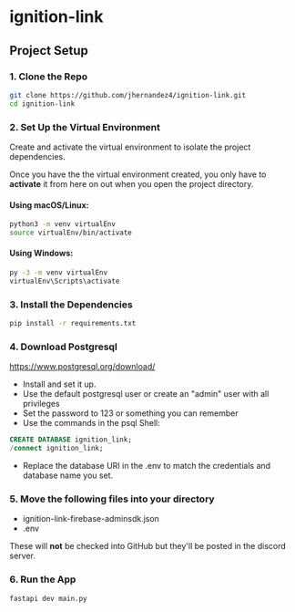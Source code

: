 # ignition-link

## Project Setup
### 1. Clone the Repo
```bash
git clone https://github.com/jhernandez4/ignition-link.git
cd ignition-link 
```

### 2. Set Up the Virtual Environment

Create and activate the virtual environment to isolate the project dependencies. 

Once you have the the virtual environment created, you only have to **activate** it
from here on out when you open the project directory.


#### Using macOS/Linux:

```bash
python3 -m venv virtualEnv
source virtualEnv/bin/activate
```

#### Using Windows:

```bash
py -3 -m venv virtualEnv
virtualEnv\Scripts\activate
```

### 3. Install the Dependencies

```bash
pip install -r requirements.txt
```
### 4. Download Postgresql 

https://www.postgresql.org/download/

- Install and set it up.
- Use the default postgresql user or create an "admin" user with all privileges
- Set the password to 123 or something you can remember
- Use the commands in the psql Shell:

```sql
CREATE DATABASE ignition_link;
/connect ignition_link;
```

- Replace the database URI in the .env to match the credentials and database name you set.

### 5. Move the following files into your directory
- ignition-link-firebase-adminsdk.json
- .env 

These will **not** be checked into GitHub but they'll be posted in the discord server.

### 6. Run the App

```bash
fastapi dev main.py
```
